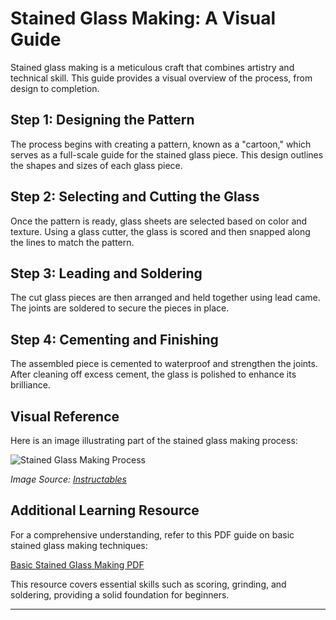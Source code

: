 # Stained Glass Making: A Visual Guide

Stained glass making is a meticulous craft that combines artistry and technical skill. This guide provides a visual overview of the process, from design to completion.

## Step 1: Designing the Pattern

The process begins with creating a pattern, known as a "cartoon," which serves as a full-scale guide for the stained glass piece. This design outlines the shapes and sizes of each glass piece.

## Step 2: Selecting and Cutting the Glass

Once the pattern is ready, glass sheets are selected based on color and texture. Using a glass cutter, the glass is scored and then snapped along the lines to match the pattern.

## Step 3: Leading and Soldering

The cut glass pieces are then arranged and held together using lead came. The joints are soldered to secure the pieces in place.

## Step 4: Cementing and Finishing

The assembled piece is cemented to waterproof and strengthen the joints. After cleaning off excess cement, the glass is polished to enhance its brilliance.

## Visual Reference

Here is an image illustrating part of the stained glass making process:

![Stained Glass Making Process](https://www.instructables.com/files/deriv/FFK/8ZQ8/HS6W1V5F/FFK8ZQ8HS6W1V5F.LARGE.jpg)

*Image Source: [Instructables](https://www.instructables.com/How-To-Stained-Glass/)*

## Additional Learning Resource

For a comprehensive understanding, refer to this PDF guide on basic stained glass making techniques:

[Basic Stained Glass Making PDF](https://www.anythinginstainedglass.com/books/LookInside/BasicStainedGlassMakingLookInsidetheBook.pdf)

This resource covers essential skills such as scoring, grinding, and soldering, providing a solid foundation for beginners.

---